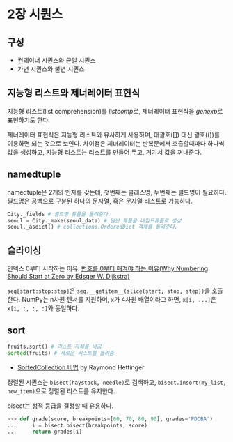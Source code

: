 # 2장 시퀀스

## 구성

- 컨테이너 시퀀스와 균일 시퀀스
- 가변 시퀀스와 불변 시퀀스

## 지능형 리스트와 제너레이터 표현식

지능형 리스트(list comprehension)를 *listcomp*로, 제너레이터 표현식을 *genexp*로 표현하기도 한다.

제너레이터 표현식은 지능형 리스트와 유사하게 사용하며, 대괄호([]) 대신 괄호(())를 이용하면 되는 것으로 보인다. 차이점은 제너레이터는 반복문에서 호출할때마다 하나씩 값을 생성하고, 지능형 리스트는 리스트를 만들어 두고, 거기서 값을 꺼내준다.

## namedtuple

namedtuple은 2개의 인자를 갖는데, 첫번째는 클래스명, 두번째는 필드명이 필요하다. 필드명은 공백으로 구분된 하나의 문자열, 혹은 문자열 리스트로 가능하다.

```python
City._fields # 필드명 튜플을 돌려준다.
seoul = City._make(seoul_data) # 일반 튜플을 네임드튜플로 생성
seoul._asdict() # collections.OrderedDict 객체를 돌려준다.
```

## 슬라이싱

인덱스 0부터 시작하는 이유: [번호를 0부터 매겨야 하는 이유(Why Numbering Should Start at Zero by Edsger W. Dijkstra)](https://www.cs.utexas.edu/users/EWD/transcriptions/EWD08xx/EWD831.html)

```seq[start:stop:step]```은 ```seq.__getitem__(slice(start, stop, step))```을 호출한다.
NumPy는 n차원 텐서를 지원하며, ```x```가 4차원 배열이라고 하면, ```x[i, ...]```은 ```x[i, :, :, :]```와 동일하다.

## sort

```python
fruits.sort() # 리스트 자체를 바꿈
sorted(fruits) # 새로운 리스트를 돌려줌
```

- [SortedCollection 비법](http://bit.ly/1Vm6WEa) by Raymond Hettinger

정렬된 시퀀스는 ```bisect(haystack, needle)```로 검색하고, ```bisect.insort(my_list, new_item)```으로 정렬된 리스트를 유지한다.

bisect는 성적 등급을 결정할 때 유용하다.

```python
>>> def grade(score, breakpoints=[60, 70, 80, 90], grades='FDCBA')
...     i = bisect.bisect(breakpoints, score)
...     return grades[i]
```
